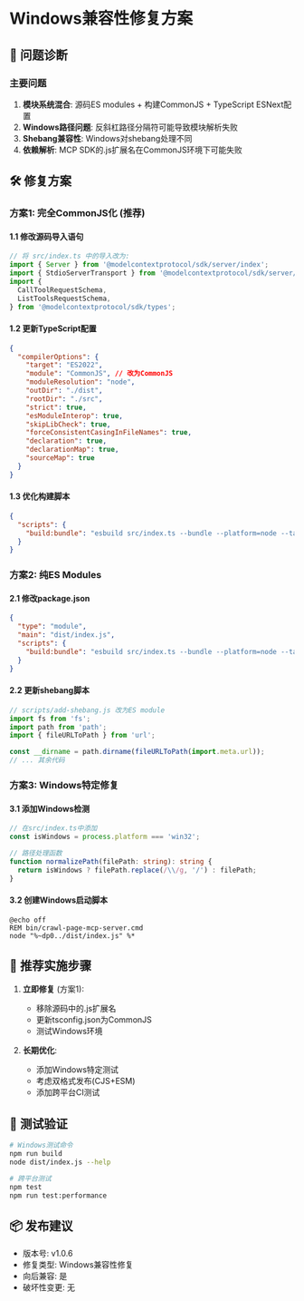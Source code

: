 # Windows兼容性修复方案

## 🚨 问题诊断

### 主要问题

1. **模块系统混合**: 源码ES modules + 构建CommonJS + TypeScript ESNext配置
2. **Windows路径问题**: 反斜杠路径分隔符可能导致模块解析失败
3. **Shebang兼容性**: Windows对shebang处理不同
4. **依赖解析**: MCP SDK的.js扩展名在CommonJS环境下可能失败

## 🛠️ 修复方案

### 方案1: 完全CommonJS化 (推荐)

#### 1.1 修改源码导入语句

```typescript
// 将 src/index.ts 中的导入改为:
import { Server } from '@modelcontextprotocol/sdk/server/index';
import { StdioServerTransport } from '@modelcontextprotocol/sdk/server/stdio';
import {
  CallToolRequestSchema,
  ListToolsRequestSchema,
} from '@modelcontextprotocol/sdk/types';
```

#### 1.2 更新TypeScript配置

```json
{
  "compilerOptions": {
    "target": "ES2022",
    "module": "CommonJS", // 改为CommonJS
    "moduleResolution": "node",
    "outDir": "./dist",
    "rootDir": "./src",
    "strict": true,
    "esModuleInterop": true,
    "skipLibCheck": true,
    "forceConsistentCasingInFileNames": true,
    "declaration": true,
    "declarationMap": true,
    "sourceMap": true
  }
}
```

#### 1.3 优化构建脚本

```json
{
  "scripts": {
    "build:bundle": "esbuild src/index.ts --bundle --platform=node --target=node18 --format=cjs --outfile=dist/index.js --external:@modelcontextprotocol/sdk --resolve-extensions=.ts,.js --main-fields=main,module && node scripts/add-shebang.js"
  }
}
```

### 方案2: 纯ES Modules

#### 2.1 修改package.json

```json
{
  "type": "module",
  "main": "dist/index.js",
  "scripts": {
    "build:bundle": "esbuild src/index.ts --bundle --platform=node --target=node18 --format=esm --outfile=dist/index.js --external:@modelcontextprotocol/sdk && node scripts/add-shebang.js"
  }
}
```

#### 2.2 更新shebang脚本

```javascript
// scripts/add-shebang.js 改为ES module
import fs from 'fs';
import path from 'path';
import { fileURLToPath } from 'url';

const __dirname = path.dirname(fileURLToPath(import.meta.url));
// ... 其余代码
```

### 方案3: Windows特定修复

#### 3.1 添加Windows检测

```typescript
// 在src/index.ts中添加
const isWindows = process.platform === 'win32';

// 路径处理函数
function normalizePath(filePath: string): string {
  return isWindows ? filePath.replace(/\\/g, '/') : filePath;
}
```

#### 3.2 创建Windows启动脚本

```batch
@echo off
REM bin/crawl-page-mcp-server.cmd
node "%~dp0../dist/index.js" %*
```

## 🎯 推荐实施步骤

1. **立即修复** (方案1):
   - 移除源码中的.js扩展名
   - 更新tsconfig.json为CommonJS
   - 测试Windows环境

2. **长期优化**:
   - 添加Windows特定测试
   - 考虑双格式发布(CJS+ESM)
   - 添加跨平台CI测试

## 🧪 测试验证

```bash
# Windows测试命令
npm run build
node dist/index.js --help

# 跨平台测试
npm test
npm run test:performance
```

## 📦 发布建议

- 版本号: v1.0.6
- 修复类型: Windows兼容性修复
- 向后兼容: 是
- 破坏性变更: 无
